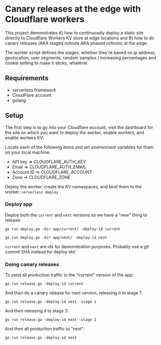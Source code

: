 # Canary releases at the edge with Cloudflare workers

This project demonstrates A) how to continuously deploy a static site directly to Cloudflare Workers KV store at edge locations and B) how to do canary releases (AKA staged rollouts AKA phased rollouts) at the edge.

The worker script defines the stages: whether they're based on ip address, geolocation, user segments, random samples / increasing percentages and cookie setting to make it sticky, whatever.

## Requirements
- serverless framework
- CloudFlare account
- golang

## Setup
The first step is to go into your Cloudflare account, visit the dashboard for the site on which you want to deploy the worker, enable workers, and enable workers KV.

Locate each of the following items and set environment variables for them on your local machine:
- API key => CLOUDFLARE_AUTH_KEY
- Email => CLOUDFLARE_AUTH_EMAIL
- Account ID => CLOUDFLARE_ACCOUNT
- Zone => CLOUDFLARE_ZONE

Deploy the worker, create the KV namespaces, and bind them to the worker: `serverless deploy`

### Deploy app
Deploy both the `current` and `next` versions so we have a "new" thing to release:

`go run deploy.go -dir app/current/ -deploy-id current`

`go run deploy.go -dir app/next/ -deploy-id next`

`current` and `next` are ids for demonstration purposes. Probably use a git commit SHA instead for deploy ids!

### Doing canary releases 
   
To send all production traffic to the "current" version of the app:
```
go run release.go -deploy-id current
```

And then do a canary release for next version, releasing it to stage 1:
```
go run release.go -deploy-id next -stage 1
```

And then releasing it to stage 2:
```
go run release.go -deploy-id next -stage 2
```

And then all production traffic to "next":
```
go run release.go -deploy-id next
```

